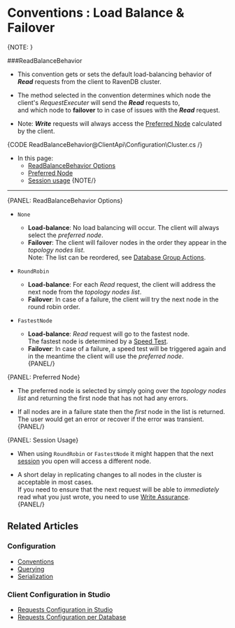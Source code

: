 ﻿# Conventions : Load Balance & Failover

{NOTE: }

###ReadBalanceBehavior

* This convention gets or sets the default load-balancing behavior of ***Read*** requests from the client to RavenDB cluster.  

* The method selected in the convention determines which node the client's _RequestExecuter_ will send the ***Read*** requests to,  
  and which node to **failover** to in case of issues with the ***Read*** request.  

* Note: ***Write*** requests will always access the [Preferred Node](../../client-api/configuration/load-balance-and-failover#preferred-node) calculated by the client.  

{CODE ReadBalanceBehavior@ClientApi\Configuration\Cluster.cs /}

* In this page:  
  * [ReadBalanceBehavior Options](../../client-api/configuration/load-balance-and-failover#readbalancebehavior-options)  
  * [Preferred Node](../../client-api/configuration/load-balance-and-failover#preferred-node) 
  * [Session usage](../../client-api/configuration/load-balance-and-failover#session-usage) 
{NOTE/}

---

{PANEL: ReadBalanceBehavior Options}

  * `None`  
    * **Load-balance**: No load balancing will occur. The client will always select the _preferred node_.  
    * **Failover**: The client will failover nodes in the order they appear in the _topology nodes list_.  
      Note: The list can be reordered, see [Database Group Actions](../../studio/database/settings/manage-database-group#database-group-topology---actions).  

  * `RoundRobin`  
    * **Load-balance**: For each _Read_ request, the client will address the next node from the _topology nodes list_.  
    * **Failover**: In case of a failure, the client will try the next node in the round robin order. 

  * `FastestNode`  
    * **Load-balance**: _Read_ request will go to the fastest node.  
      The fastest node is determined by a [Speed Test](../../client-api/cluster/speed-test).  
    * **Failover**: In case of a failure, a speed test will be triggered again and in the meantime the client will use the _preferred node_.  
{PANEL/}

{PANEL: Preferred Node}

* The preferred node is selected by simply going over the _topology nodes list_ and returning the first node that has not had any errors.  

* If all nodes are in a failure state then the _first_ node in the list is returned. The user would get an error or recover if the error was transient.  
{PANEL/}

{PANEL: Session Usage}

* When using `RoundRobin` or `FastestNode` it might happen that the next [session](../../client-api/session/opening-a-session) you open will access a different node.  

* A short delay in replicating changes to all nodes in the cluster is acceptable in most cases.  
  If you need to ensure that the next request will be able to _immediately_ read what you just wrote, 
  you need to use [Write Assurance](../../client-api/session/saving-changes#waiting-for-replication---write-assurance).  
{PANEL/}

## Related Articles

### Configuration

- [Conventions](../../client-api/configuration/conventions)
- [Querying](../../client-api/configuration/querying)
- [Serialization](../../client-api/configuration/serialization)

### Client Configuration in Studio

- [Requests Configuration in Studio](../../studio/server/client-configuration)
- [Requests Configuration per Database](../../studio/database/settings/client-configuration-per-database)
